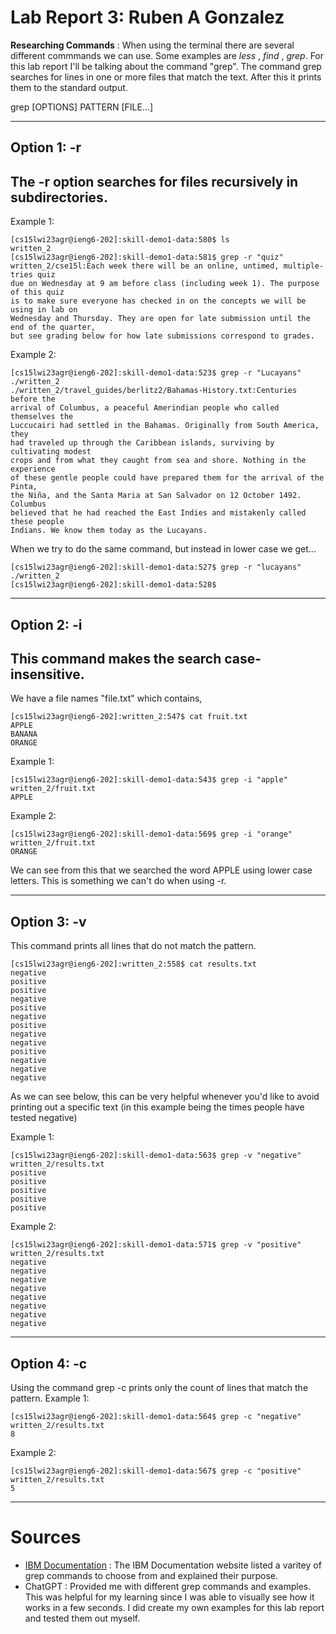 # Lab Report 3: Ruben A Gonzalez
**Researching Commands** : When using the terminal there are several different commmands we can use. Some examples are *less* , *find* , *grep*.
For this lab report I'll be talking about the command "grep".
The command grep searches for lines in one or more files that match the text. After this it prints them to the standard output.

grep [OPTIONS] PATTERN [FILE...]

---
**Option 1: -r**
---
The -r option searches for files recursively in subdirectories.
---
Example 1:
```
[cs15lwi23agr@ieng6-202]:skill-demo1-data:580$ ls
written_2
[cs15lwi23agr@ieng6-202]:skill-demo1-data:581$ grep -r "quiz"
written_2/cse15l:Each week there will be an online, untimed, multiple-tries quiz 
due on Wednesday at 9 am before class (including week 1). The purpose of this quiz
is to make sure everyone has checked in on the concepts we will be using in lab on 
Wednesday and Thursday. They are open for late submission until the end of the quarter, 
but see grading below for how late submissions correspond to grades.
```
Example 2:
```
[cs15lwi23agr@ieng6-202]:skill-demo1-data:523$ grep -r "Lucayans" ./written_2
./written_2/travel_guides/berlitz2/Bahamas-History.txt:Centuries before the 
arrival of Columbus, a peaceful Amerindian people who called themselves the 
Luccucairi had settled in the Bahamas. Originally from South America, they 
had traveled up through the Caribbean islands, surviving by cultivating modest 
crops and from what they caught from sea and shore. Nothing in the experience 
of these gentle people could have prepared them for the arrival of the Pinta, 
the Niña, and the Santa Maria at San Salvador on 12 October 1492. Columbus 
believed that he had reached the East Indies and mistakenly called these people
Indians. We know them today as the Lucayans.
```
When we try to do the same command, but instead in lower case we get...
```
[cs15lwi23agr@ieng6-202]:skill-demo1-data:527$ grep -r "lucayans" ./written_2
[cs15lwi23agr@ieng6-202]:skill-demo1-data:528$ 
```
---
**Option 2: -i**
---
This command makes the search case-insensitive.
---
We have a file names "file.txt" which contains,
```
[cs15lwi23agr@ieng6-202]:written_2:547$ cat fruit.txt 
APPLE
BANANA
ORANGE
```
Example 1:
```
[cs15lwi23agr@ieng6-202]:skill-demo1-data:543$ grep -i "apple" written_2/fruit.txt
APPLE
```
Example 2:
```
[cs15lwi23agr@ieng6-202]:skill-demo1-data:569$ grep -i "orange" written_2/fruit.txt 
ORANGE
```
We can see from this that we searched the word APPLE using lower case letters. This is something we can't
do when using -r.

---
**Option 3: -v**
---
This command prints all lines that do not match the pattern.
```
[cs15lwi23agr@ieng6-202]:written_2:558$ cat results.txt 
negative
positive
positive
negative
positive
negative
positive
negative
negative
positive
negative
negative
negative
```

As we can see below, this can be very helpful whenever you'd like to avoid printing out a specific text (in this example being the times people have tested negative)

Example 1:

```
[cs15lwi23agr@ieng6-202]:skill-demo1-data:563$ grep -v "negative" written_2/results.txt 
positive
positive
positive
positive
positive
```
Example 2:
```
[cs15lwi23agr@ieng6-202]:skill-demo1-data:571$ grep -v "positive" written_2/results.txt 
negative
negative
negative
negative
negative
negative
negative
negative
```
---
**Option 4: -c**
---
Using the command grep -c prints only the count of lines that match the pattern.
Example 1:
```
[cs15lwi23agr@ieng6-202]:skill-demo1-data:564$ grep -c "negative" written_2/results.txt 
8
```
Example 2:
```
[cs15lwi23agr@ieng6-202]:skill-demo1-data:567$ grep -c "positive" written_2/results.txt 
5
```
---
# Sources 
- [IBM Documentation](https://www.ibm.com/docs/en/aix/7.2?topic=g-grep-command#grep__row-d3e144140) : The IBM Documentation website
listed a varitey of grep commands to choose from and explained their purpose.
- ChatGPT : Provided me with different grep commands and examples. This was helpful for my learning since I was able to visually see
how it works in a few seconds. I did create my own examples for this lab report and tested them out myself.
